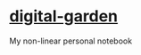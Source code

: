 # [digital-garden](https://pcefulwarrior.github.io/digital-garden/)
My non-linear personal notebook
